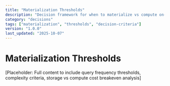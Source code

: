 ```yaml
---
title: "Materialization Thresholds"
description: "Decision framework for when to materialize vs compute on-demand"
category: "decisions"
tags: ["materialization", "thresholds", "decision-criteria"]
version: "1.0.0"
last_updated: "2025-10-07"
---
```


# Materialization Thresholds

[Placeholder: Full content to include query frequency thresholds, complexity criteria, storage vs compute cost breakeven analysis]
